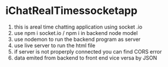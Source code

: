 # iChatRealTimessocketapp
1. this is areal time  chatting application using socket .io
2. use npm i socket.io / npm i in backend node model
3. use nodemon to run the backend program as server
4. use live server to run the html file 
5. if server is not properply connected you can find CORS  error
6. data emited from backend to front end  vice versa by JSON
 
